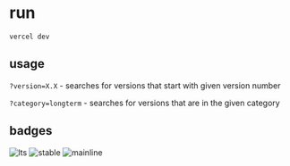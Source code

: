 # run

`vercel dev`

## usage

`?version=X.X` - searches for versions that start with given version number

`?category=longterm` - searches for versions that are in the given category

## badges

![lts](https://img.shields.io/badge/dynamic/json?label=lts&query=%24%5B%3A1%5D.version&url=https%3A%2F%2Fkernel-info.manjaro-sway.download%2F%3Fcategory%3Dlongterm)
![stable](https://img.shields.io/badge/dynamic/json?label=stable&query=%24%5B%3A1%5D.version&url=https%3A%2F%2Fkernel-info.manjaro-sway.download%2F%3Fcategory%3Dstable)
![mainline](https://img.shields.io/badge/dynamic/json?label=mainline&query=%24%5B%3A1%5D.version&url=https%3A%2F%2Fkernel-info.manjaro-sway.download%2F%3Fcategory%3Dmainline)
